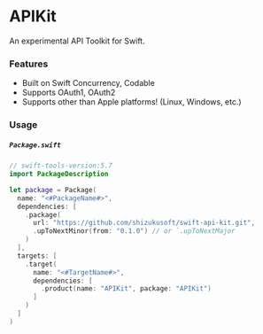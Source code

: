 # APIKit

An experimental API Toolkit for Swift.

### Features
- Built on Swift Concurrency, Codable
- Supports OAuth1, OAuth2
- Supports other than Apple platforms! (Linux, Windows, etc.)

### Usage

##### `Package.swift`
```swift
// swift-tools-version:5.7
import PackageDescription

let package = Package(
  name: "<#PackageName#>",
  dependencies: [
    .package(
      url: "https://github.com/shizukusoft/swift-api-kit.git", 
      .upToNextMinor(from: "0.1.0") // or `.upToNextMajor
    )
  ],
  targets: [
    .target(
      name: "<#TargetName#>",
      dependencies: [
        .product(name: "APIKit", package: "APIKit")
      ]
    )
  ]
)
```
